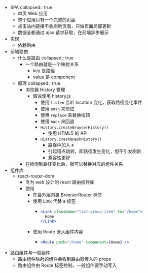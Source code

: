- SPA
  collapsed:: true
	- 单页 Web 应用
	- 整个应用只有一个完整的页面
	- 点击站内链接不会刷新页面，只做页面局部更新
	- 数据全都通过 ajax 请求获取，在前端异步展示
- 实现
	- 依赖路由
- 前端路由
	- 什么是路由
	  collapsed:: true
		- 一个路由就是一个映射关系
			- key 是路径
			- value 是 component
	- 原理
	  collapsed:: true
		- 浏览器 History 管理
			- 假设使用 history.js
				- 使用 `listen` 监听 location 变化，获取路径变化事件
				- 使用 `push` 来前进
				- 使用 `replace` 来替换栈顶
				- 使用 `back` 来回退
				- `History.createBrowserHistory()`
					- 使用 HTML5 的 API
				- `History.createHashHistory()`
					- 路径中加入 `#`
					- 引起锚点跳转，即路径发生变化，但不引发刷新
					- 兼容性更好
		- 在检测到路径变化后，就可以替换对应的组件关系
- 组件库
	- react-router-dom
		- 专为 web 设计的 react 路由插件库
		- 使用
			- 在最外层包裹 BrowserRouter 标签
			- 使用 Link 代替 a 标签
				- ``` jsx
				  <Link className="list-group-item" to="/home">
				    Home
				  </Link>
				  ```
			- 使用 Route 嵌入组件内容
				- ``` jsx
				  <Route path="/home" component={Home} />
				  ```
- 路由组件与一般组件
	- 路由组件映射的组件会收到路由器传入的 props
	- 路由组件由 Route 标签控制，一般组件要手动写入